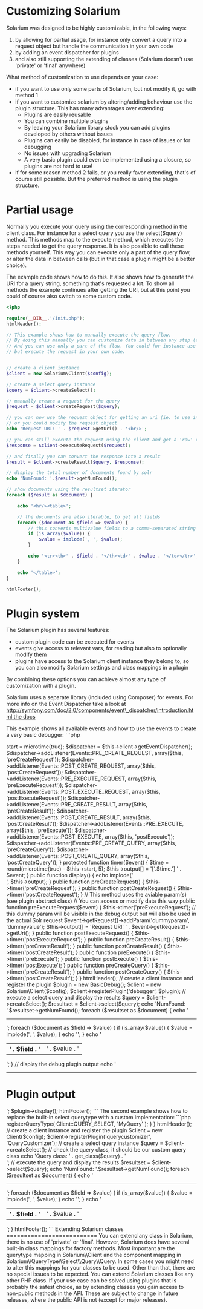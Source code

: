 Customizing Solarium
====================

Solarium was designed to be highly customizable, in the following ways:

1.  by allowing for partial usage, for instance only convert a query into a request object but handle the communication in your own code
2.  by adding an event dispatcher for plugins
3.  and also still supporting the extending of classes (Solarium doesn't use 'private' or 'final' anywhere)

What method of customization to use depends on your case:

-   if you want to use only some parts of Solarium, but not modify it, go with method 1
-   if you want to customize solarium by altering/adding behaviour use the plugin structure. This has many advantages over extending:
    -   Plugins are easily reusable
    -   You can combine multiple plugins
    -   By leaving your Solarium library stock you can add plugins developed by others without issues
    -   Plugins can easily be disabled, for instance in case of issues or for debugging
    -   No issues with upgrading Solarium
    -   A very basic plugin could even be implemented using a closure, so plugins are not hard to use!
-   if for some reason method 2 fails, or you really favor extending, that's of course still possible. But the preferred method is using the plugin structure.


Partial usage
=============

Normally you execute your query using the corresponding method in the client class. For instance for a select query you use the select($query) method. This methods map to the execute method, which executes the steps needed to get the query response. It is also possible to call these methods yourself. This way you can execute only a part of the query flow, or alter the data in between calls (but in that case a plugin might be a better choice).

The example code shows how to do this. It also shows how to generate the URI for a query string, something that's requested a lot. To show all methods the example continues after getting the URI, but at this point you could of course also switch to some custom code.

```php
<?php

require(__DIR__.'/init.php');
htmlHeader();

// This example shows how to manually execute the query flow.
// By doing this manually you can customize data in between any step (although a plugin might be better for this)
// And you can use only a part of the flow. You could for instance use the query object and request builder,
// but execute the request in your own code.


// create a client instance
$client = new Solarium\Client($config);

// create a select query instance
$query = $client->createSelect();

// manually create a request for the query
$request = $client->createRequest($query);

// you can now use the request object for getting an uri (ie. to use in you own code)
// or you could modify the request object
echo 'Request URI: ' . $request->getUri() . '<br/>';

// you can still execute the request using the client and get a 'raw' response object
$response = $client->executeRequest($request);

// and finally you can convert the response into a result
$result = $client->createResult($query, $response);

// display the total number of documents found by solr
echo 'NumFound: '.$result->getNumFound();

// show documents using the resultset iterator
foreach ($result as $document) {

    echo '<hr/><table>';

    // the documents are also iterable, to get all fields
    foreach ($document as $field => $value) {
        // this converts multivalue fields to a comma-separated string
        if (is_array($value)) {
            $value = implode(', ', $value);
        }

        echo '<tr><th>' . $field . '</th><td>' . $value . '</td></tr>';
    }

    echo '</table>';
}

htmlFooter();

```


Plugin system
=============

The Solarium plugin has several features:

-   custom plugin code can be executed for events
-   events give access to relevant vars, for reading but also to optionally modify them
-   plugins have access to the Solarium client instance they belong to, so you can also modify Solarium settings and class mappings in a plugin

By combining these options you can achieve almost any type of customization with a plugin.

Solarium uses a separate library (included using Composer) for events. For more info on the Event Dispatcher take a look at [http://symfony.com/doc/2.0/components/event\_dispatcher/introduction.html the docs](http://symfony.com/doc/2.0/components/event_dispatcher/introduction.html_the_docs)

This example shows all available events and how to use the events to create a very basic debugger: ```php
<?php
require(__DIR__.'/init.php');
use Solarium\Core\Event\Events;

// this very simple plugin shows a timing for each event and display some request debug info
class BasicDebug extends Solarium\Core\Plugin\Plugin
{
    protected $start;
    protected $output = array();

    protected function initPluginType()
    {
        $this->start = microtime(true);

        $dispatcher = $this->client->getEventDispatcher();
        $dispatcher->addListener(Events::PRE_CREATE_REQUEST, array($this, 'preCreateRequest'));
        $dispatcher->addListener(Events::POST_CREATE_REQUEST, array($this, 'postCreateRequest'));
        $dispatcher->addListener(Events::PRE_EXECUTE_REQUEST, array($this, 'preExecuteRequest'));
        $dispatcher->addListener(Events::POST_EXECUTE_REQUEST, array($this, 'postExecuteRequest'));
        $dispatcher->addListener(Events::PRE_CREATE_RESULT, array($this, 'preCreateResult'));
        $dispatcher->addListener(Events::POST_CREATE_RESULT, array($this, 'postCreateResult'));
        $dispatcher->addListener(Events::PRE_EXECUTE, array($this, 'preExecute'));
        $dispatcher->addListener(Events::POST_EXECUTE, array($this, 'postExecute'));
        $dispatcher->addListener(Events::PRE_CREATE_QUERY, array($this, 'preCreateQuery'));
        $dispatcher->addListener(Events::POST_CREATE_QUERY, array($this, 'postCreateQuery'));
    }

    protected function timer($event)
    {
        $time = round(microtime(true) - $this->start, 5);
        $this->output[] = '['.$time.'] ' . $event;
    }

    public function display()
    {
        echo implode('<br/>', $this->output);
    }

    public function preCreateRequest()
    {
        $this->timer('preCreateRequest');
    }

    public function postCreateRequest()
    {
        $this->timer('postCreateRequest');
    }

    // This method uses the aviable param(s) (see plugin abstract class)
    // You can access or modify data this way
    public function preExecuteRequest($event)
    {
        $this->timer('preExecuteRequest');

        // this dummy param will be visible in the debug output but will also be used in the actual Solr request
        $event->getRequest()->addParam('dummyparam', 'dummyvalue');

        $this->output[] = 'Request URI: ' . $event->getRequest()->getUri();
    }

    public function postExecuteRequest()
    {
        $this->timer('postExecuteRequest');
    }

    public function preCreateResult()
    {
        $this->timer('preCreateResult');
    }

    public function postCreateResult()
    {
        $this->timer('postCreateResult');
    }

    public function preExecute()
    {
        $this->timer('preExecute');
    }

    public function postExecute()
    {
        $this->timer('postExecute');
    }

    public function preCreateQuery()
    {
        $this->timer('preCreateResult');
    }

    public function postCreateQuery()
    {
        $this->timer('postCreateResult');
    }
}


htmlHeader();

// create a client instance and register the plugin
$plugin = new BasicDebug();
$client = new Solarium\Client($config);
$client->registerPlugin('debugger', $plugin);

// execute a select query and display the results
$query = $client->createSelect();
$resultset = $client->select($query);

echo 'NumFound: '.$resultset->getNumFound();
foreach ($resultset as $document) {

    echo '<hr/><table>';

    foreach ($document as $field => $value) {
        if (is_array($value)) {
            $value = implode(', ', $value);
        }

        echo '<tr><th>' . $field . '</th><td>' . $value . '</td></tr>';
    }

    echo '</table>';
}

// display the debug plugin output
echo '<hr/><h1>Plugin output</h1>';
$plugin->display();

htmlFooter();

```

The second example shows how to replace the built-in select querytype with a custom implementation: ```php
<?php
require(__DIR__.'/init.php');
use Solarium\Client;
use Solarium\Core\Plugin\Plugin;
use Solarium\QueryType\Select\Query\Query as Select;

// This is a custom query class that could have some customized logic
class MyQuery extends Select
{
    // ...customization here...
}

// this very simple plugin that modifies the default querytype mapping
class QueryCustomizer extends Plugin
{
    public function initPlugin($client, $options)
    {
        $client->registerQueryType(
            Client::QUERY_SELECT,
            'MyQuery'
        );
    }
}


htmlHeader();

// create a client instance and register the plugin
$client = new Client($config);
$client->registerPlugin('querycustomizer', 'QueryCustomizer');

// create a select query instance
$query = $client->createSelect();

// check the query class, it should be our custom query class
echo 'Query class: ' . get_class($query) . '<br/>';

// execute the query and display the results
$resultset = $client->select($query);
echo 'NumFound: '.$resultset->getNumFound();
foreach ($resultset as $document) {

    echo '<hr/><table>';

    foreach ($document as $field => $value) {
        if (is_array($value)) {
            $value = implode(', ', $value);
        }

        echo '<tr><th>' . $field . '</th><td>' . $value . '</td></tr>';
    }

    echo '</table>';
}

htmlFooter();

```


Extending Solarium classes
==========================

You can extend any class in Solarium, there is no use of 'private' or 'final'. However, Solarium does have several built-in class mappings for factory methods. Most important are the querytype mapping in Solarium\\Client and the component mapping in Solarium\\QueryType\\Select\\Query\\Query. In some cases you might need to alter this mappings for your classes to be used.
Other than that, there are no special issues to be expected. You can extend Solarium classes like any other PHP class.

If your use case can be solved using plugins that is probably the safest choice, as by extending classes you gain access to non-public methods in the API. These are subject to change in future releases, where the public API is not (except for major releases). 